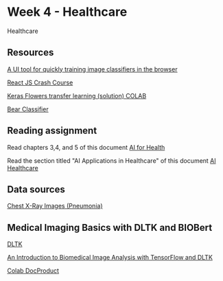 # Week 4 - Healthcare

Healthcare


## Resources

[A UI tool for quickly training image classifiers in the browser](https://github.com/thekevinscott/ml-classifier-ui)

[React JS Crash Course](https://www.youtube.com/watch?v=A71aqufiNtQ)

[Keras Flowers transfer learning (solution) COLAB](https://colab.research.google.com/github/GoogleCloudPlatform/training-data-analyst/blob/master/courses/fast-and-lean-data-science/04_Keras_Flowers_transfer_learning_solution.ipynb#scrollTo=M-ID7vP5mIKs)

[Bear Classifier](https://github.com/naveenchanakya/bear-classifier/blob/master/bear_classifier.ipynb)

## Reading assignment

Read chapters 3,4, and 5 of this document 
[AI for Health](https://github.com/rodrigoms2004/sirajraval_ml_course/blob/master/Week4/documents/jsr-17-task-002_aiforhealthandhealthcare12122017.pdf)


Read the section titled "AI Applications in Healthcare" of this document
[AI Healthcare](https://github.com/rodrigoms2004/sirajraval_ml_course/blob/master/Week4/documents/RT1_Report.pdf)

## Data sources

[Chest X-Ray Images (Pneumonia)](https://www.kaggle.com/paultimothymooney/chest-xray-pneumonia)


## Medical Imaging Basics with DLTK and BIOBert

[DLTK](https://github.com/DLTK/DLTK/tree/master/examples/tutorials)

[An Introduction to Biomedical Image Analysis with TensorFlow and DLTK](https://medium.com/tensorflow/an-introduction-to-biomedical-image-analysis-with-tensorflow-and-dltk-2c25304e7c13)

[Colab DocProduct](https://colab.research.google.com/drive/11hAr1qo7VCSmIjWREFwyTFblU2LVeh1R)

